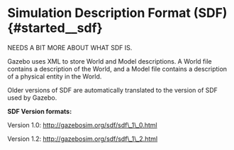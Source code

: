 Simulation Description Format (SDF) {#started__sdf}
======================
NEEDS A BIT MORE ABOUT WHAT SDF IS. 

Gazebo uses XML to store World and Model descriptions. A World file contains a description of the World, and a Model file contains a description of a physical entity in the World.

Older versions of SDF are automatically translated to the version of SDF used by Gazebo.

**SDF Version formats:**

 Version 1.0: http://gazebosim.org/sdf/sdf\_1\_0.html

 Version 1.2: http://gazebosim.org/sdf/sdf\_1\_2.html
